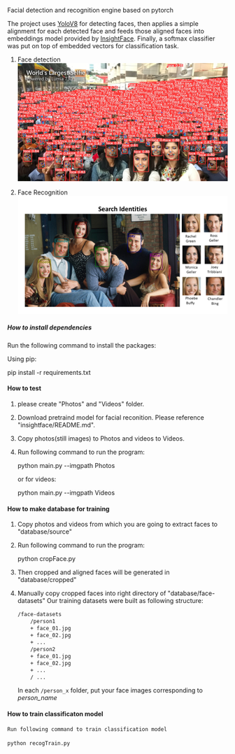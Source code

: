Facial detection and recognition engine based on pytorch

The project uses [YoloV8](https://github.com/derronqi/yolov8-face) for detecting faces, then applies a simple alignment for each detected face and feeds those aligned faces into embeddings model provided by [InsightFace](https://github.com/deepinsight/insightface). Finally, a softmax classifier was put on top of embedded vectors for classification task.

1. Face detection
![yolov8n-face](static/test.png)

2. Face Recognition
![insightface](static/facerecognitionfromvideo.PNG)

##### How to install dependencies 

Run the following command to install the packages:

Using pip:

pip install -r requirements.txt

#### How to test 

1. please create "Photos" and "Videos" folder.
2. Download pretraind model for facial reconition. Please reference "insightface/README.md".
3. Copy photos(still images) to Photos and videos to Videos.
4. Run following command to run the program:

    python main.py --imgpath Photos

    or for videos:

    python main.py --imgpath Videos


#### How to make database for training

1. Copy photos and videos from which you are going to extract faces to "database/source"
2. Run following command to run the program:

    python cropFace.py

3. Then cropped and aligned faces will be generated in "database/cropped"
4. Manually copy cropped faces into right directory of "database/face-datasets"
    Our training datasets were built as following structure:
    ```
    /face-datasets
        /person1
        + face_01.jpg
        + face_02.jpg
        + ...
        /person2
        + face_01.jpg
        + face_02.jpg
        + ...
        / ...

    ```
    In each `/person_x` folder, put your face images corresponding to _person_name_

#### How to train classificaton model

    Run following command to train classification model

    python recogTrain.py